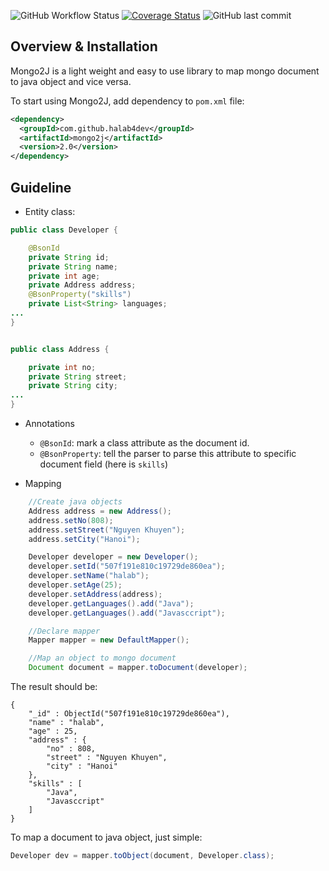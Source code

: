 ![GitHub Workflow Status](https://img.shields.io/github/workflow/status/halab4dev/mongo2j/Java%20CI%20with%20Maven)
[![Coverage Status](https://coveralls.io/repos/github/halab4dev/mongo2j/badge.svg?branch=master)](https://coveralls.io/github/halab4dev/mongo2j?branch=master)
![GitHub last commit](https://img.shields.io/github/last-commit/halab4dev/mongo2j)

## Overview & Installation
Mongo2J is a light weight and easy to use library to map mongo document to java object and vice versa.

To start using Mongo2J, add dependency to `pom.xml` file:
```xml
<dependency>
  <groupId>com.github.halab4dev</groupId>
  <artifactId>mongo2j</artifactId>
  <version>2.0</version>
</dependency>
```

## Guideline

* Entity class:
``` java
public class Developer {

    @BsonId
    private String id;
    private String name;
    private int age;
    private Address address;
    @BsonProperty("skills")
    private List<String> languages;
...
}


public class Address {

    private int no;
    private String street;
    private String city;
...
}
```
* Annotations
  * `@BsonId`: mark a class attribute as the document id.
  * `@BsonProperty`: tell the parser to parse this attribute to specific document field (here is `skills`)
  
* Mapping
```java
    //Create java objects
    Address address = new Address();
    address.setNo(808);
    address.setStreet("Nguyen Khuyen");
    address.setCity("Hanoi");

    Developer developer = new Developer();
    developer.setId("507f191e810c19729de860ea");
    developer.setName("halab");
    developer.setAge(25);
    developer.setAddress(address);
    developer.getLanguages().add("Java");
    developer.getLanguages().add("Javasccript");

    //Declare mapper
    Mapper mapper = new DefaultMapper();

    //Map an object to mongo document
    Document document = mapper.toDocument(developer);
```
The result should be:
```
{
    "_id" : ObjectId("507f191e810c19729de860ea"),
    "name" : "halab",
    "age" : 25,
    "address" : {
        "no" : 808,
        "street" : "Nguyen Khuyen",
        "city" : "Hanoi"
    },
    "skills" : [ 
        "Java", 
        "Javasccript"
    ]
}
```
To map a document to java object, just simple:
```java
Developer dev = mapper.toObject(document, Developer.class);
```
